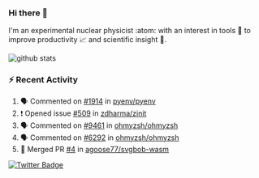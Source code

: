 ### Hi there 👋 

I'm an experimental nuclear physicist :atom: with an interest in tools :wrench: to improve productivity :chart_with_upwards_trend: and scientific insight :telescope:.

![github stats](https://github-readme-stats.vercel.app/api?username=agoose77&show_icons=true&hide_rank=true&hide_title=true&bg_color=30,e76445,904e95&text_color=efe3ec&icon_color=efe3ec)
<!--
**agoose77/agoose77** is a ✨ _special_ ✨ repository because its `README.md` (this file) appears on your GitHub profile.

Here are some ideas to get you started:

- 🔭 I’m currently working on ...
- 🌱 I’m currently learning ...
- 👯 I’m looking to collaborate on ...
- 🤔 I’m looking for help with ...
- 💬 Ask me about ...
- 📫 How to reach me: ...
- 😄 Pronouns: ...
- ⚡ Fun fact: ...
-->

### :zap: Recent Activity
<!--START_SECTION:activity-->
1. 🗣 Commented on [#1914](https://github.com/pyenv/pyenv/issues/1914) in [pyenv/pyenv](https://github.com/pyenv/pyenv)
2. ❗️ Opened issue [#509](https://github.com/zdharma/zinit/issues/509) in [zdharma/zinit](https://github.com/zdharma/zinit)
3. 🗣 Commented on [#9461](https://github.com/ohmyzsh/ohmyzsh/issues/9461) in [ohmyzsh/ohmyzsh](https://github.com/ohmyzsh/ohmyzsh)
4. 🗣 Commented on [#6292](https://github.com/ohmyzsh/ohmyzsh/issues/6292) in [ohmyzsh/ohmyzsh](https://github.com/ohmyzsh/ohmyzsh)
5. 🎉 Merged PR [#4](https://github.com/agoose77/svgbob-wasm/pull/4) in [agoose77/svgbob-wasm](https://github.com/agoose77/svgbob-wasm)
<!--END_SECTION:activity-->


[![Twitter Badge](https://img.shields.io/twitter/follow/agoose77?style=flat-square&logo=Twitter&logoColor=white&color=cornflowerblue)](https://twitter.com/agoose77)
